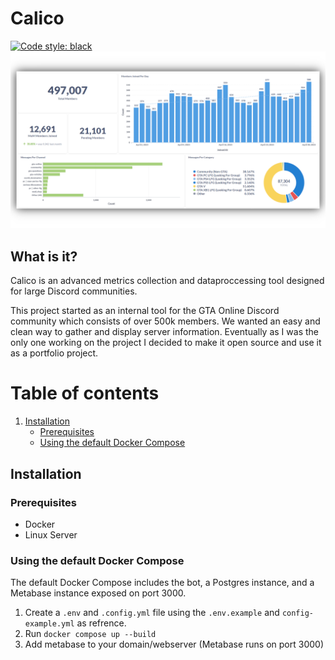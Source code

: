 # Calico

[![Code style: black](https://img.shields.io/badge/code%20style-black-000000?style=for-the-badge&logo=black.svg)](https://github.com/psf/black)
<img src="assets/gtao-dashboard.png">

## What is it?

Calico is an advanced metrics collection and dataproccessing tool designed for large Discord communities.

This project started as an internal tool for the GTA Online Discord community which consists of over 500k members. We wanted an easy and clean way to gather and display server information. Eventually as I was the only one working on the project I decided to make it open source and use it as a portfolio project.

# Table of contents

1. [Installation](#installation)
   - [Prerequisites](#prerequisites)
   - [Using the default Docker Compose](#Using-the-default-Docker-Compose)

## Installation

### Prerequisites

- Docker
- Linux Server

### Using the default Docker Compose

The default Docker Compose includes the bot, a Postgres instance, and a Metabase instance exposed on port 3000.

1. Create a `.env` and `.config.yml` file using the `.env.example` and `config-example.yml` as refrence.
2. Run `docker compose up --build`
3. Add metabase to your domain/webserver (Metabase runs on port 3000)
